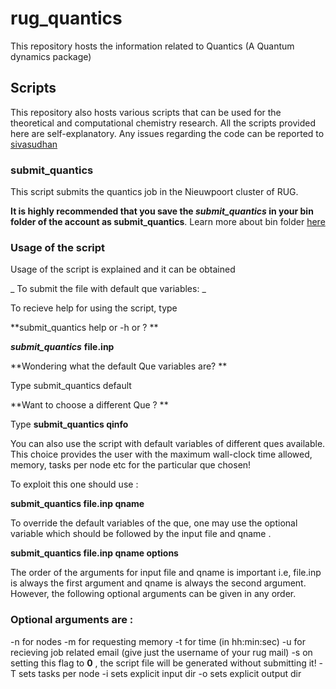 # rug\_quantics
This repository  hosts the information related to Quantics (A Quantum dynamics package)
## Scripts
This repository also hosts various scripts that can be used for the theoretical and computational chemistry research. All the scripts provided here are self-explanatory. Any issues regarding the code can be reported to [sivasudhan](mailto:s.rathnachalam@rug.nl)
### submit\_quantics
This script submits the quantics job in the Nieuwpoort cluster of RUG.


**It is highly recommended that you save the _submit\_quantics_ in your bin folder of the account as submit\_quantics**. Learn more about bin folder [here](https://askubuntu.com/questions/406491/how-to-create-and-link-a-bin-folder-to-contain-executables)


### Usage of the script
Usage of the script is explained and it can be obtained 

_ To submit the file with default que variables: _


To recieve help for using the script, type


**submit\_quantics help or -h or ? **


**_submit\_quantics_** **file.inp** 


**Wondering what the default Que variables are? **


Type submit\_quantics default


**Want to choose a different Que ? **


Type **submit\_quantics qinfo**

You can also use the script with default variables of different ques available. This choice provides the user with the maximum wall-clock time allowed, memory, tasks per node etc for the particular que chosen!


To exploit this one should use :


**submit\_quantics file.inp qname**



To override the default variables of the que, one may use the optional variable which should be followed by the input file and qname . 

**submit\_quantics file.inp qname options**

The order of the arguments for input file and qname is important i.e, file.inp is always the first argument and qname is always the second argument. However, the following optional arguments can be given in any order.


###  Optional arguments are :
-n for nodes
-m for requesting memory
-t for time (in hh:min:sec)
-u for recieving job related email (give just the username of your rug mail)
-s on setting this flag to **0** , the script file will  be generated without submitting it!
-T sets tasks per node
-i sets explicit input dir
-o sets explicit output dir

